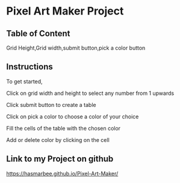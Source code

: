 # Pixel Art Maker Project

## Table of Content
Grid Height,Grid width,submit button,pick a color button


## Instructions

To get started,

Click on grid width and height to select any number from 1 upwards

Click submit button to create a table

Click on pick a color to choose a color of your choice

Fill the cells of the table with the chosen color

Add or delete color by clicking on the cell


## Link to my Project on github
https://hasmarbee.github.io/Pixel-Art-Maker/